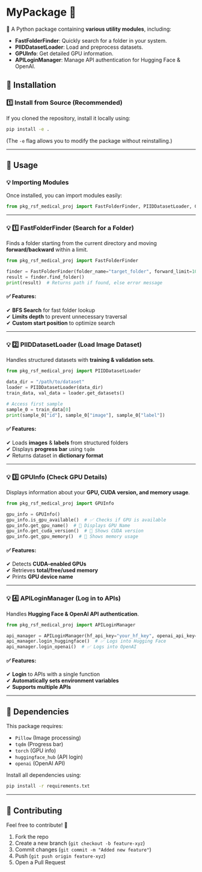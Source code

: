 # MyPackage 🌆

🚀 A Python package containing **various utility modules**, including:
- **FastFolderFinder**: Quickly search for a folder in your system.
- **PIIDDatasetLoader**: Load and preprocess datasets.
- **GPUInfo**: Get detailed GPU information.
- **APILoginManager**: Manage API authentication for Hugging Face & OpenAI.

## **💌 Installation**
### **1️⃣ Install from Source (Recommended)**
If you cloned the repository, install it locally using:
```bash
pip install -e .
```
(The `-e` flag allows you to modify the package without reinstalling.)

---

## **💌 Usage**
### **💡 Importing Modules**
Once installed, you can import modules easily:
```python
from pkg_rsf_medical_proj import FastFolderFinder, PIIDDatasetLoader, GPUInfo, APILoginManager
```

---

### **💡 1️⃣ FastFolderFinder (Search for a Folder)**
Finds a folder starting from the current directory and moving **forward/backward** within a limit.

```python
from pkg_rsf_medical_proj import FastFolderFinder

finder = FastFolderFinder(folder_name="target_folder", forward_limit=10, backward_limit=5, start_offset=2)
result = finder.find_folder()
print(result)  # Returns path if found, else error message
```

#### **✅ Features:**
✔ **BFS Search** for fast folder lookup  
✔ **Limits depth** to prevent unnecessary traversal  
✔ **Custom start position** to optimize search  

---

### **💡 2️⃣ PIIDDatasetLoader (Load Image Dataset)**
Handles structured datasets with **training & validation sets**.

```python
from pkg_rsf_medical_proj import PIIDDatasetLoader

data_dir = "/path/to/dataset"
loader = PIIDDatasetLoader(data_dir)
train_data, val_data = loader.get_datasets()

# Access first sample
sample_0 = train_data[0]
print(sample_0["id"], sample_0["image"], sample_0["label"])
```

#### **✅ Features:**
✔ Loads **images** & **labels** from structured folders  
✔ Displays **progress bar** using `tqdm`  
✔ Returns dataset in **dictionary format**  

---

### **💡 3️⃣ GPUInfo (Check GPU Details)**
Displays information about your **GPU, CUDA version, and memory usage**.

```python
from pkg_rsf_medical_proj import GPUInfo

gpu_info = GPUInfo()
gpu_info.is_gpu_available()  # ✅ Checks if GPU is available
gpu_info.get_gpu_name()  # 🔹 Displays GPU Name
gpu_info.get_cuda_version()  # 🔹 Shows CUDA version
gpu_info.get_gpu_memory()  # 🔹 Shows memory usage
```

#### **✅ Features:**
✔ Detects **CUDA-enabled GPUs**  
✔ Retrieves **total/free/used memory**  
✔ Prints **GPU device name**  

---

### **💡 4️⃣ APILoginManager (Log in to APIs)**
Handles **Hugging Face & OpenAI API authentication**.

```python
from pkg_rsf_medical_proj import APILoginManager

api_manager = APILoginManager(hf_api_key="your_hf_key", openai_api_key="your_openai_key")
api_manager.login_huggingface()  # ✅ Logs into Hugging Face
api_manager.login_openai()  # ✅ Logs into OpenAI
```

#### **✅ Features:**
✔ **Login** to APIs with a single function  
✔ **Automatically sets environment variables**  
✔ **Supports multiple APIs**  

---

## **💌 Dependencies**
This package requires:
- `Pillow` (Image processing)
- `tqdm` (Progress bar)
- `torch` (GPU info)
- `huggingface_hub` (API login)
- `openai` (OpenAI API)

Install all dependencies using:
```bash
pip install -r requirements.txt
```

---

## **💌 Contributing**
Feel free to contribute! 🚀  
1. Fork the repo  
2. Create a new branch (`git checkout -b feature-xyz`)  
3. Commit changes (`git commit -m "Added new feature"`)  
4. Push (`git push origin feature-xyz`)  
5. Open a Pull Request  
```


